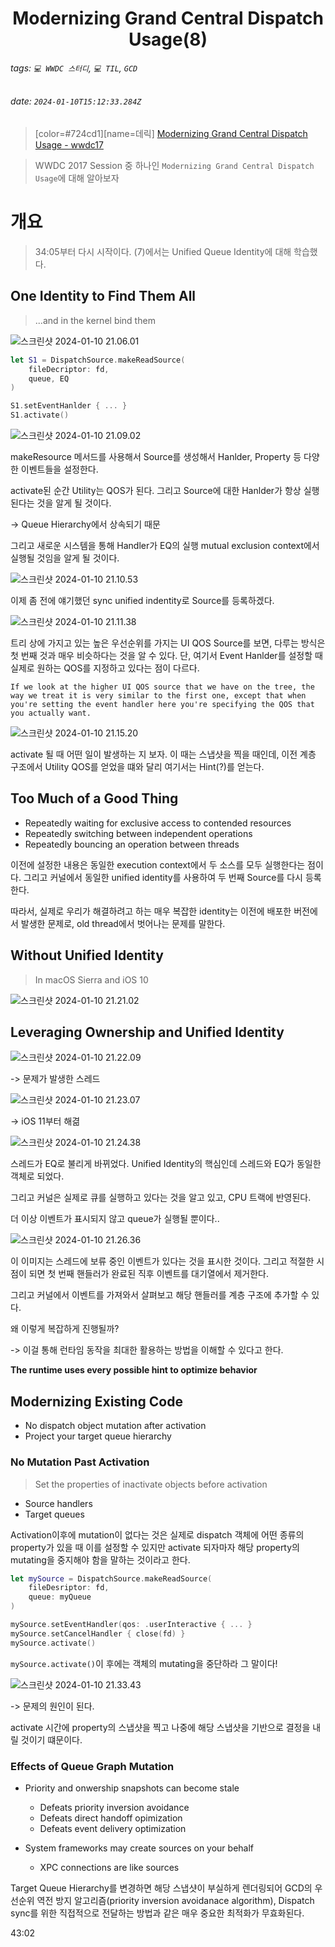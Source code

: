 <h1><center> Modernizing Grand Central Dispatch Usage(8) </center></h1>

###### tags: `💻 WWDC 스터디`, `💻 TIL`, `GCD`
###### date: `2024-01-10T15:12:33.284Z`

> [color=#724cd1][name=데릭]
> [Modernizing Grand Central Dispatch Usage - wwdc17](https://developer.apple.com/videos/play/wwdc2017/706/)

> WWDC 2017 Session 중 하나인 `Modernizing Grand Central Dispatch Usage`에 대해 알아보자

# 개요 

> 34:05부터 다시 시작이다. (7)에서는 Unified Queue Identity에 대해 학습했다.

## One Identity to Find Them All

> ...and in the kernel bind them

![스크린샷 2024-01-10 21.06.01](https://hackmd.io/_uploads/ry7NdWhda.png)


```swift
let S1 = DispatchSource.makeReadSource(
    fileDecriptor: fd,
    queue, EQ
)

S1.setEventHanlder { ... }
S1.activate()
```

![스크린샷 2024-01-10 21.09.02](https://hackmd.io/_uploads/S1YJFbnd6.png)

makeResource 메서드를 사용해서 Source를 생성해서 Hanlder, Property 등 다양한 이벤트들을 설정한다. 

activate된 순간 Utility는 QOS가 된다. 그리고 Source에 대한 Hanlder가 항상 실행된다는 것을 알게 될 것이다. 

-> Queue Hierarchy에서 상속되기 때문

그리고 새로운 시스템을 통해 Handler가 EQ의 실행 mutual exclusion context에서 실행될 것임을 알게 될 것이다.

![스크린샷 2024-01-10 21.10.53](https://hackmd.io/_uploads/ByDUY-3u6.png)

이제 좀 전에 얘기했던 sync unified indentity로 Source를 등록하겠다.

![스크린샷 2024-01-10 21.11.38](https://hackmd.io/_uploads/HyVFYZ2O6.png)

트리 상에 가지고 있는 높은 우선순위를 가지는 UI QOS Source를 보면, 다루는 방식은 첫 번째 것과 매우 비슷하다는 것을 알 수 있다. 단, 여기서 Event Hanlder를 설정할 때 실제로 원하는 QOS를 지정하고 있다는 점이 다르다.

```
If we look at the higher UI QOS source that we have on the tree, the way we treat it is very similar to the first one, except that when you're setting the event handler here you're specifying the QOS that you actually want.
```

![스크린샷 2024-01-10 21.15.20](https://hackmd.io/_uploads/SymwcWn_6.png)

activate 될 때 어떤 일이 발생하는 지 보자. 이 때는 스냅샷을 찍을 때인데, 이전 계층 구조에서 Utility QOS를 얻었을 떄와 달리 여기서는 Hint(?)를 얻는다. 

## Too Much of a Good Thing

- Repeatedly waiting for exclusive access to contended resources
- Repeatedly switching between independent operations
- Repeatedly bouncing an operation between threads

이전에 설정한 내용은 동일한 execution context에서 두 소스를 모두 실행한다는 점이다. 그리고 커널에서 동일한 unified identity를 사용하여 두 번째 Source를 다시 등록한다. 

따라서, 실제로 우리가 해결하려고 하는 매우 복잡한 identity는 이전에 배포한 버전에서 발생한 문제로, old thread에서 벗어나는 문제를 말한다.

## Without Unified Identity

> In macOS Sierra and iOS 10

![스크린샷 2024-01-10 21.21.02](https://hackmd.io/_uploads/rku3iWhda.png)

## Leveraging Ownership and Unified Identity

![스크린샷 2024-01-10 21.22.09](https://hackmd.io/_uploads/Skol2-hOp.png)

-> 문제가 발생한 스레드 

![스크린샷 2024-01-10 21.23.07](https://hackmd.io/_uploads/HkSVnbnda.png)

-> iOS 11부터 해겲

![스크린샷 2024-01-10 21.24.38](https://hackmd.io/_uploads/Byeqnbhua.png)

스레드가 EQ로 불리게 바뀌었다. Unified Identity의 핵심인데 스레드와 EQ가 동일한 객체로 되었다. 

그리고 커널은 실제로 큐를 실행하고 있다는 것을 알고 있고, CPU 트랙에 반영된다. 

더 이상 이벤트가 표시되지 않고 queue가 실행될 뿐이다..

![스크린샷 2024-01-10 21.26.36](https://hackmd.io/_uploads/Hyvb6Whd6.png)

이 이미지는 스레드에 보류 중인 이벤트가 있다는 것을 표시한 것이다. 그리고 적절한 시점이 되면 첫 번째 핸들러가 완료된 직후 이벤트를 대기열에서 제거한다. 

그리고 커널에서 이벤트를 가져와서 살펴보고 해당 핸들러를 계층 구조에 추가할 수 있다. 

왜 이렇게 복잡하게 진행될까? 

-> 이걸 통해 런타임 동작을 최대한 활용하는 방법을 이해할 수 있다고 한다.

**The runtime uses every possible hint to optimize behavior**

## Modernizing Existing Code

- No dispatch object mutation after activation
- Project your target queue hierarchy


### No Mutation Past Activation

> Set the properties of inactivate objects before activation

- Source handlers
- Target queues

Activation이후에 mutation이 없다는 것은 실제로 dispatch 객체에 어떤 종류의 property가 있을 때 이를 설정할 수 있지만 activate 되자마자 해당 property의 mutating을 중지해야 함을 말하는 것이라고 한다.

```swift 
let mySource = DispatchSource.makeReadSource(
    fileDesriptor: fd,
    queue: myQueue
)

mySource.setEventHandler(qos: .userInteractive { ... }
mySource.setCancelHandler { close(fd) }
mySource.activate()

```

`mySource.activate()`이 후에는 객체의 mutating을 중단하라 그 말이다!

![스크린샷 2024-01-10 21.33.43](https://hackmd.io/_uploads/Syz2CW2ua.png)

-> 문제의 원인이 된다.

activate 시간에 property의 스냅샷을 찍고 나중에 해당 스냅샷을 기반으로 결정을 내릴 것이기 떄문이다. 


### Effects of Queue Graph Mutation

- Priority and onwership snapshots can become stale
    - Defeats priority inversion avoidance
    - Defeats direct handoff opimization
    - Defeats event delivery optimization

- System frameworks may create sources on your behalf
    - XPC connections are like sources

Target Queue Hierarchy를 변경하면 해당 스냅샷이 부실하게 렌더링되어 GCD의 우선순위 역전 방지 알고리즘(priority inversion avoidanace algorithm), Dispatch sync를 위한 직접적으로 전달하는 방법과 같은 매우 중요한 최적화가 무효화된다.  

43:02
